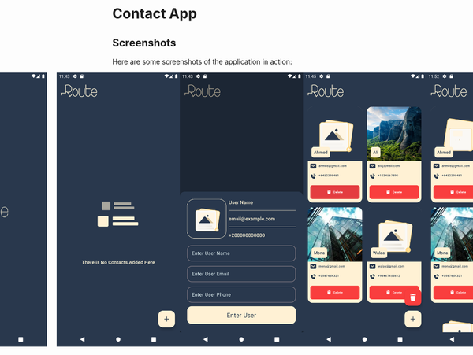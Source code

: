 # Contact App

## Screenshots

Here are some screenshots of the application in action:

<div style="display: flex; justify-content: center; align-items: center;">
    <img src="https://github.com/Menna120/Contact-App/blob/master/screenshots/splash_screen.png" width="250" alt="Splash Screen" style="margin-right: 20px;">
    <img src="https://github.com/Menna120/Contact-App/blob/master/screenshots/empty_contacts_screen.png" width="250" alt="Empty Contacts">
    <img src="https://github.com/Menna120/Contact-App/blob/master/screenshots/add_contact_bottom-sheet.png" width="250" alt="Add Contact Bottom Sheet">
    <img src="https://github.com/Menna120/Contact-App/blob/master/screenshots/contacts_recycler_view.png" width="250" alt="Contacts Recycler View">
    <img src="https://github.com/Menna120/Contact-App/blob/master/screenshots/max_contacts.png" width="250" alt="6 Maximum Contacts">
</div>
